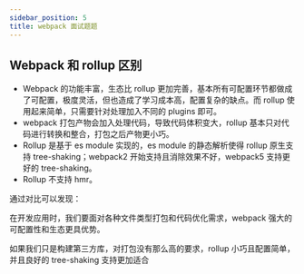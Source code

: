 ```yaml
---
sidebar_position: 5
title: webpack 面试题题
---
```


## Webpack 和 rollup 区别

- Webpack 的功能丰富，生态比 rollup 更加完善，基本所有可配置环节都做成了可配置，极度灵活，但也造成了学习成本高，配置复杂的缺点。而 rollup 使用起来简单，只需要针对处理加入不同的 plugins 即可。
- webpack 打包产物会加入处理代码，导致代码体积变大，rollup 基本只对代码进行转换和整合，打包之后产物更小巧。
- Rollup 是基于 es module 实现的，es module 的静态解析使得 rollup 原生支持 tree-shaking；webpack2 开始支持且消除效果不好，webpack5 支持更好的 tree-shaking。
- Rollup 不支持 hmr。

通过对比可以发现：

在开发应用时，我们要面对各种文件类型打包和代码优化需求，webpack 强大的可配置性和生态更具优势。

如果我们只是构建第三方库，对打包没有那么高的要求，rollup 小巧且配置简单，并且良好的 tree-shaking 支持更加适合
